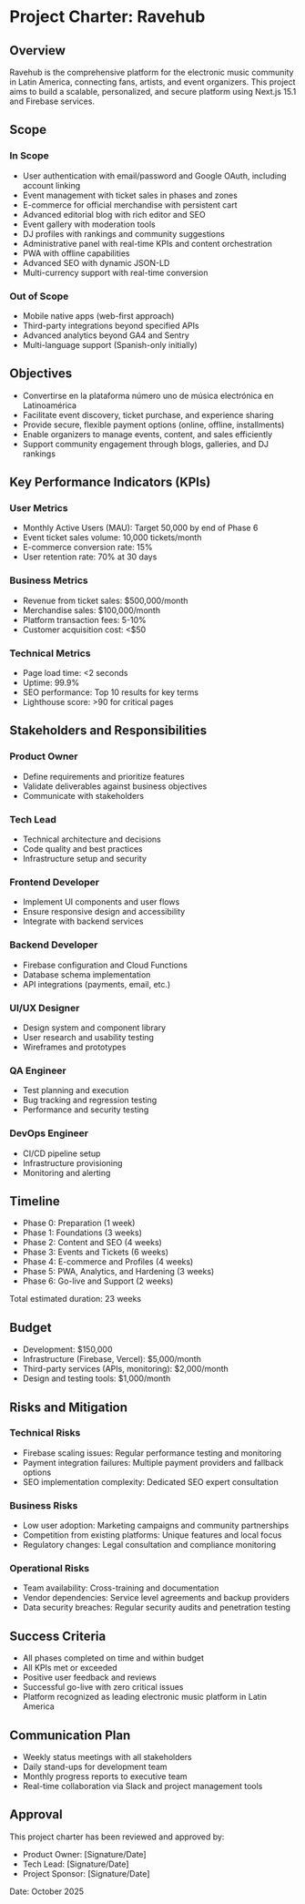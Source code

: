 # Project Charter: Ravehub

## Overview
Ravehub is the comprehensive platform for the electronic music community in Latin America, connecting fans, artists, and event organizers. This project aims to build a scalable, personalized, and secure platform using Next.js 15.1 and Firebase services.

## Scope
### In Scope
- User authentication with email/password and Google OAuth, including account linking
- Event management with ticket sales in phases and zones
- E-commerce for official merchandise with persistent cart
- Advanced editorial blog with rich editor and SEO
- Event gallery with moderation tools
- DJ profiles with rankings and community suggestions
- Administrative panel with real-time KPIs and content orchestration
- PWA with offline capabilities
- Advanced SEO with dynamic JSON-LD
- Multi-currency support with real-time conversion

### Out of Scope
- Mobile native apps (web-first approach)
- Third-party integrations beyond specified APIs
- Advanced analytics beyond GA4 and Sentry
- Multi-language support (Spanish-only initially)

## Objectives
- Convertirse en la plataforma número uno de música electrónica en Latinoamérica
- Facilitate event discovery, ticket purchase, and experience sharing
- Provide secure, flexible payment options (online, offline, installments)
- Enable organizers to manage events, content, and sales efficiently
- Support community engagement through blogs, galleries, and DJ rankings

## Key Performance Indicators (KPIs)
### User Metrics
- Monthly Active Users (MAU): Target 50,000 by end of Phase 6
- Event ticket sales volume: 10,000 tickets/month
- E-commerce conversion rate: 15%
- User retention rate: 70% at 30 days

### Business Metrics
- Revenue from ticket sales: $500,000/month
- Merchandise sales: $100,000/month
- Platform transaction fees: 5-10%
- Customer acquisition cost: <$50

### Technical Metrics
- Page load time: <2 seconds
- Uptime: 99.9%
- SEO performance: Top 10 results for key terms
- Lighthouse score: >90 for critical pages

## Stakeholders and Responsibilities
### Product Owner
- Define requirements and prioritize features
- Validate deliverables against business objectives
- Communicate with stakeholders

### Tech Lead
- Technical architecture and decisions
- Code quality and best practices
- Infrastructure setup and security

### Frontend Developer
- Implement UI components and user flows
- Ensure responsive design and accessibility
- Integrate with backend services

### Backend Developer
- Firebase configuration and Cloud Functions
- Database schema implementation
- API integrations (payments, email, etc.)

### UI/UX Designer
- Design system and component library
- User research and usability testing
- Wireframes and prototypes

### QA Engineer
- Test planning and execution
- Bug tracking and regression testing
- Performance and security testing

### DevOps Engineer
- CI/CD pipeline setup
- Infrastructure provisioning
- Monitoring and alerting

## Timeline
- Phase 0: Preparation (1 week)
- Phase 1: Foundations (3 weeks)
- Phase 2: Content and SEO (4 weeks)
- Phase 3: Events and Tickets (6 weeks)
- Phase 4: E-commerce and Profiles (4 weeks)
- Phase 5: PWA, Analytics, and Hardening (3 weeks)
- Phase 6: Go-live and Support (2 weeks)

Total estimated duration: 23 weeks

## Budget
- Development: $150,000
- Infrastructure (Firebase, Vercel): $5,000/month
- Third-party services (APIs, monitoring): $2,000/month
- Design and testing tools: $1,000/month

## Risks and Mitigation
### Technical Risks
- Firebase scaling issues: Regular performance testing and monitoring
- Payment integration failures: Multiple payment providers and fallback options
- SEO implementation complexity: Dedicated SEO expert consultation

### Business Risks
- Low user adoption: Marketing campaigns and community partnerships
- Competition from existing platforms: Unique features and local focus
- Regulatory changes: Legal consultation and compliance monitoring

### Operational Risks
- Team availability: Cross-training and documentation
- Vendor dependencies: Service level agreements and backup providers
- Data security breaches: Regular security audits and penetration testing

## Success Criteria
- All phases completed on time and within budget
- All KPIs met or exceeded
- Positive user feedback and reviews
- Successful go-live with zero critical issues
- Platform recognized as leading electronic music platform in Latin America

## Communication Plan
- Weekly status meetings with all stakeholders
- Daily stand-ups for development team
- Monthly progress reports to executive team
- Real-time collaboration via Slack and project management tools

## Approval
This project charter has been reviewed and approved by:

- Product Owner: [Signature/Date]
- Tech Lead: [Signature/Date]
- Project Sponsor: [Signature/Date]

Date: October 2025